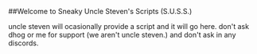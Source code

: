 ##Welcome to Sneaky Uncle Steven's Scripts (S.U.S.S.)

uncle steven will ocasionally provide a script and it will go here. don't ask dhog or me for support (we aren't uncle steven.) and don't ask in any discords. 